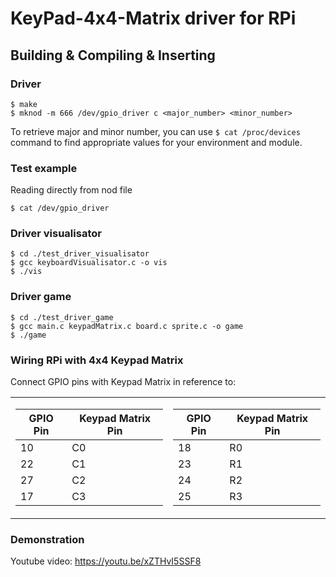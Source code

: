 # KeyPad-4x4-Matrix driver for RPi

## Building & Compiling & Inserting

### Driver
```
$ make
$ mknod -m 666 /dev/gpio_driver c <major_number> <minor_number>
```
To retrieve major and minor number, you can use `$ cat /proc/devices` command to find appropriate values for your environment and module.

### Test example

Reading directly from nod file
```
$ cat /dev/gpio_driver
```

### Driver visualisator
```
$ cd ./test_driver_visualisator
$ gcc keyboardVisualisator.c -o vis
$ ./vis
```

### Driver game
```
$ cd ./test_driver_game
$ gcc main.c keypadMatrix.c board.c sprite.c -o game
$ ./game
```

### Wiring RPi with 4x4 Keypad Matrix

Connect GPIO pins with Keypad Matrix in reference to:
<table>
<tr><td>

| GPIO Pin | Keypad Matrix Pin |
|----------|-------------------|
| 10       | C0                |
| 22       | C1                |
| 27       | C2                |
| 17       | C3                |

</td><td>

| GPIO Pin | Keypad Matrix Pin |
|----------|-------------------|
| 18       | R0                |
| 23       | R1                |
| 24       | R2                |
| 25       | R3                |

</td></tr> </table>

### Demonstration

Youtube video: https://youtu.be/xZTHvI5SSF8
